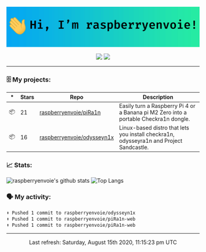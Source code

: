 ![header](https://raw.githubusercontent.com/raspberryenvoie/raspberryenvoie/master/header.gif)

<p align="center">
  <a href="mailto:raspberryenvoie@protonmail.com"><img src="https://img.shields.io/badge/-raspberryenvoie@protonmail.com-E43B39?logo=Gmail&logoColor=white&link=mailto:raspberryenvoie@protonmail.com"></a>
  <a href="https://www.reddit.com/user/raspberryenvoie"><img src="https://img.shields.io/badge/-u/raspberryenvoie-ff3312?logo=Reddit&logoColor=white&link=https://www.reddit.com/user/raspberryenvoie"></a>
</p>

---

### 🗄 My projects:
|*|Stars|Repo|Description|
|---|---|---|---|
| 📦 | 21 | [raspberryenvoie/piRa1n](https://github.com/raspberryenvoie/piRa1n) | Easily turn a Raspberry Pi 4 or a Banana pi M2 Zero into a portable Checkra1n dongle. |
| 📦 | 16 | [raspberryenvoie/odysseyn1x](https://github.com/raspberryenvoie/odysseyn1x) | Linux-based distro that lets you install checkra1n, odysseyra1n and Project Sandcastle. |

### 📈 Stats:
![raspberryenvoie's github stats](https://github-readme-stats.vercel.app/api?username=raspberryenvoie&show_icons=true)
![Top Langs](https://github-readme-stats.vercel.app/api/top-langs/?username=raspberryenvoie&layout=compact)

### 🗣 My activity:
```
⬆️ Pushed 1 commit to raspberryenvoie/odysseyn1x
⬆️ Pushed 1 commit to raspberryenvoie/piRa1n-web
⬆️ Pushed 1 commit to raspberryenvoie/piRa1n-web
```

------------
<p align="center">Last refresh: Saturday, August 15th 2020, 11:15:23 pm UTC</p>
